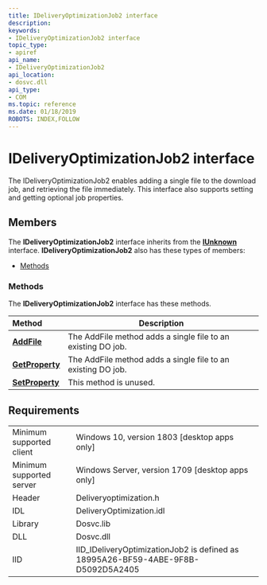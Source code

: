 ```yaml
---
title: IDeliveryOptimizationJob2 interface
description: 
keywords:
- IDeliveryOptimizationJob2 interface
topic_type:
- apiref
api_name:
- IDeliveryOptimizationJob2
api_location:
- dosvc.dll
api_type:
- COM
ms.topic: reference
ms.date: 01/18/2019
ROBOTS: INDEX,FOLLOW
---
```


# IDeliveryOptimizationJob2 interface

The IDeliveryOptimizationJob2 enables adding a single file to the download job, and retrieving the file immediately. This interface also supports setting and getting optional job properties.

## Members

The **IDeliveryOptimizationJob2** interface inherits from the [**IUnknown**](https://docs.microsoft.com/windows/desktop/api/unknwn/nn-unknwn-iunknown) interface. **IDeliveryOptimizationJob2** also has these types of members:

- [Methods](#methods)

### Methods

The **IDeliveryOptimizationJob2** interface has these methods.

| Method                                              | Description                                                          |
|:----------------------------------------------------|----------------------------------------------------------------------|
| [**AddFile**](ideliveryoptimizationjob2-addfile.md) | The AddFile method adds a single file to an existing DO job.         |
| [**GetProperty**](ideliveryoptimizationjob2-getproperty.md) | The AddFile method adds a single file to an existing DO job. |
| [**SetProperty**](ideliveryoptimizationjob2-setproperty.md) | This method is unused.                                       |

## Requirements

|                          |                                                                                  |
|--------------------------|----------------------------------------------------------------------------------|
| Minimum supported client | Windows 10, version 1803 \[desktop apps only\]                                   |
| Minimum supported server | Windows Server, version 1709 \[desktop apps only\]                               |
| Header                   | Deliveryoptimization.h                                                           |
| IDL                      | DeliveryOptimization.idl                                                         |
| Library                  | Dosvc.lib                                                                        |
| DLL                      | Dosvc.dll                                                                        |
| IID                      | IID_IDeliveryOptimizationJob2 is defined as 18995A26-BF59-4ABE-9F8B-D5092D5A2405 |
